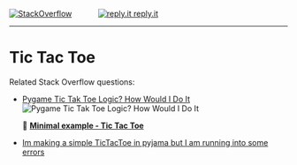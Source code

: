 
[![StackOverflow](https://stackexchange.com/users/flair/7322082.png)](https://stackoverflow.com/users/5577765/rabbid76?tab=profile) &nbsp;&nbsp;&nbsp;&nbsp;&nbsp;&nbsp;&nbsp;&nbsp;&nbsp;&nbsp; [![reply.it](../../resource/logo/Repl_it_logo_80.png) reply.it](https://repl.it/repls/folder/PyGame%20Examples)

---

# Tic Tac Toe

Related Stack Overflow questions:

- [Pygame Tic Tak Toe Logic? How Would I Do It](https://stackoverflow.com/questions/64825967/pygame-tic-tak-toe-logic-how-would-i-do-it/64934964#64934964)  
  ![Pygame Tic Tak Toe Logic? How Would I Do It](https://i.sstatic.net/p7mfM.gif)

  📁 **[Minimal example - Tic Tac Toe](../../examples/minimal_examples/pygame_minimal_tic_tac_toe_1.py)**

- [Im making a simple TicTacToe in pyjama but I am running into some errors](https://stackoverflow.com/questions/65522324/im-making-a-simple-tictactoe-in-pyjama-but-i-am-running-into-some-errors/65522402#65522402)
